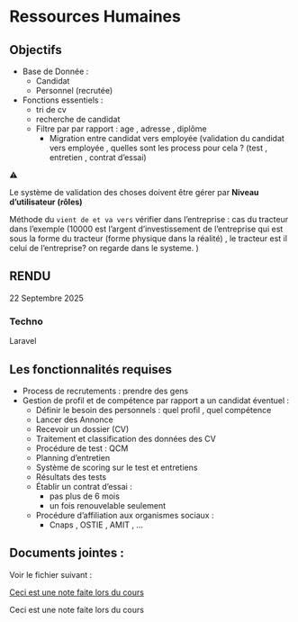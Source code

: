 # Ressources Humaines

## Objectifs

- Base de Donnée :
    - Candidat
    - Personnel (recrutée)
- Fonctions essentiels :
    - tri de cv
    - recherche de candidat
    - Filtre par  par rapport : age , adresse , diplôme
        - Migration entre candidat vers employée 
        (validation du candidat vers employée ,
        quelles sont les process pour cela ? (test , entretien , contrat d’essai)

<aside>
⚠️

Le système de validation des choses doivent être gérer par **Niveau d’utilisateur (rôles)**

Méthode du `vient de et va vers` vérifier dans l’entreprise : cas du tracteur dans l’exemple 
(10000 est l’argent d’investissement de l’entreprise qui est sous la forme du tracteur (forme physique dans la réalité) , le tracteur est il celui de l’entreprise? on regarde dans le systeme. )

</aside>

## RENDU

22 Septembre 2025

### Techno

Laravel 

## Les fonctionnalités requises

- Process de recrutements : prendre des gens
- Gestion de profil et de compétence par rapport a un candidat éventuel :
    - Définir le besoin des personnels : quel profil , quel compétence
    - Lancer des Annonce
    - Recevoir un dossier (CV)
    - Traitement et classification des données des CV
    - Procédure de test : QCM
    - Planning d’entretien
    - Système de scoring sur le test et entretiens
    - Résultats des tests
    - Établir un contrat d’essai :
        - pas plus de 6 mois
        - un fois renouvelable seulement
    - Procédure d’affiliation aux organismes sociaux :
        - Cnaps , OSTIE , AMIT , …

## Documents jointes :

Voir le fichier suivant :

[Ceci est une note faite lors du cours](Ressources%20Humaines%2026f2a361fcae80fa9868ff01cdc2ce5b/fonction.md)

Ceci est une note faite lors du cours
